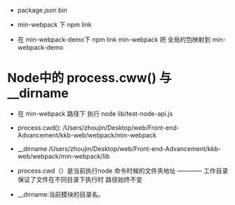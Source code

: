 * package.json  bin

* min-webpack 下 npm link
* 在 min-webpack-demo下 npm link min-webpack 把 全局的包映射到 min-webpack-demo



# Node中的 process.cww() 与 __dirname

* 在 min-webpack 路径下 执行  node lib/test-node-api.js
* process.cwd(): /Users/zhoujin/Desktop/web/Front-end-Advancement/kkb-web/webpack/min-webpack
* __dirname /Users/zhoujin/Desktop/web/Front-end-Advancement/kkb-web/webpack/min-webpack/lib


* process.cwd（）是当前执行node 命令时候的文件夹地址 ———— 工作目录 保证了文件在不同目录下执行时 路径始终不变

* __dirname:当前模块的目录名。
